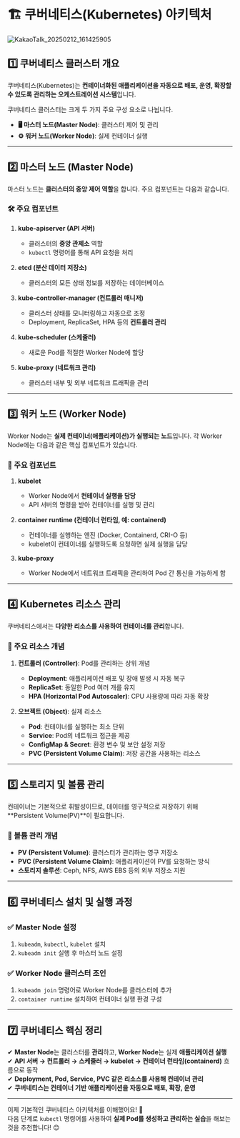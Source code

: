 # 🏗️ 쿠버네티스(Kubernetes) 아키텍처

![KakaoTalk_20250212_161425905](https://github.com/user-attachments/assets/944372e6-9a57-4d56-af79-f21ca24d2289)


## 1️⃣ 쿠버네티스 클러스터 개요
쿠버네티스(Kubernetes)는 **컨테이너화된 애플리케이션을 자동으로 배포, 운영, 확장할 수 있도록 관리하는 오케스트레이션 시스템**입니다.

쿠버네티스 클러스터는 크게 두 가지 주요 구성 요소로 나뉩니다.

- **🖥️ 마스터 노드(Master Node)**: 클러스터 제어 및 관리
- **⚙️ 워커 노드(Worker Node)**: 실제 컨테이너 실행

---

## 2️⃣ 마스터 노드 (Master Node)
마스터 노드는 **클러스터의 중앙 제어 역할**을 합니다. 주요 컴포넌트는 다음과 같습니다.

### **🛠️ 주요 컴포넌트**
1. **kube-apiserver (API 서버)**  
   - 클러스터의 **중앙 관제소** 역할
   - `kubectl` 명령어를 통해 API 요청을 처리

2. **etcd (분산 데이터 저장소)**  
   - 클러스터의 모든 상태 정보를 저장하는 데이터베이스

3. **kube-controller-manager (컨트롤러 매니저)**  
   - 클러스터 상태를 모니터링하고 자동으로 조정
   - Deployment, ReplicaSet, HPA 등의 **컨트롤러 관리**

4. **kube-scheduler (스케줄러)**  
   - 새로운 Pod를 적절한 Worker Node에 할당

5. **kube-proxy (네트워크 관리)**  
   - 클러스터 내부 및 외부 네트워크 트래픽을 관리

---

## 3️⃣ 워커 노드 (Worker Node)
Worker Node는 **실제 컨테이너(애플리케이션)가 실행되는 노드**입니다. 각 Worker Node에는 다음과 같은 핵심 컴포넌트가 있습니다.

### **🔧 주요 컴포넌트**
1. **kubelet**  
   - Worker Node에서 **컨테이너 실행을 담당**
   - API 서버의 명령을 받아 컨테이너를 실행 및 관리

2. **container runtime (컨테이너 런타임, 예: containerd)**  
   - 컨테이너를 실행하는 엔진 (Docker, Containerd, CRI-O 등)
   - kubelet이 컨테이너를 실행하도록 요청하면 실제 실행을 담당

3. **kube-proxy**  
   - Worker Node에서 네트워크 트래픽을 관리하여 Pod 간 통신을 가능하게 함

---

## 4️⃣ Kubernetes 리소스 관리
쿠버네티스에서는 **다양한 리소스를 사용하여 컨테이너를 관리**합니다.

### **📌 주요 리소스 개념**
1. **컨트롤러 (Controller)**: Pod를 관리하는 상위 개념
   - **Deployment**: 애플리케이션 배포 및 장애 발생 시 자동 복구
   - **ReplicaSet**: 동일한 Pod 여러 개를 유지
   - **HPA (Horizontal Pod Autoscaler)**: CPU 사용량에 따라 자동 확장

2. **오브젝트 (Object)**: 실제 리소스
   - **Pod**: 컨테이너를 실행하는 최소 단위
   - **Service**: Pod의 네트워크 접근을 제공
   - **ConfigMap & Secret**: 환경 변수 및 보안 설정 저장
   - **PVC (Persistent Volume Claim)**: 저장 공간을 사용하는 리소스

---

## 5️⃣ 스토리지 및 볼륨 관리
컨테이너는 기본적으로 휘발성이므로, 데이터를 영구적으로 저장하기 위해 **Persistent Volume(PV)**이 필요합니다.

### **📂 볼륨 관리 개념**
- **PV (Persistent Volume)**: 클러스터가 관리하는 영구 저장소
- **PVC (Persistent Volume Claim)**: 애플리케이션이 PV를 요청하는 방식
- **스토리지 솔루션**: Ceph, NFS, AWS EBS 등의 외부 저장소 지원

---

## 6️⃣ 쿠버네티스 설치 및 실행 과정
### **✅ Master Node 설정**
1. `kubeadm`, `kubectl`, `kubelet` 설치
2. `kubeadm init` 실행 후 마스터 노드 설정

### **✅ Worker Node 클러스터 조인**
1. `kubeadm join` 명령어로 Worker Node를 클러스터에 추가
2. `container runtime` 설치하여 컨테이너 실행 환경 구성

---

## 7️⃣ 쿠버네티스 핵심 정리
✔ **Master Node**는 클러스터를 **관리**하고, **Worker Node**는 실제 **애플리케이션 실행**  
✔ **API 서버 → 컨트롤러 → 스케줄러 → kubelet → 컨테이너 런타임(containerd)** 흐름으로 동작  
✔ **Deployment, Pod, Service, PVC 같은 리소스를 사용해 컨테이너 관리**  
✔ **쿠버네티스는 컨테이너 기반 애플리케이션을 자동으로 배포, 확장, 운영**  

---

이제 기본적인 쿠버네티스 아키텍처를 이해했어요! 🚀  
다음 단계로 `kubectl` 명령어를 사용하여 **실제 Pod를 생성하고 관리하는 실습**을 해보는 것을 추천합니다! 😊

